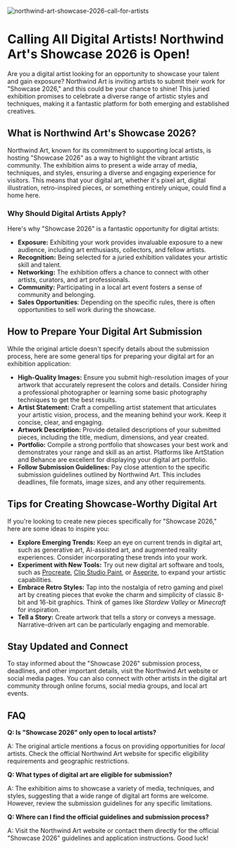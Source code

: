 ![northwind-art-showcase-2026-call-for-artists](https://images.pexels.com/photos/18491185/pexels-photo-18491185.jpeg?auto=compress&cs=tinysrgb&fit=crop&h=627&w=1200)

# Calling All Digital Artists! Northwind Art's Showcase 2026 is Open!

Are you a digital artist looking for an opportunity to showcase your talent and gain exposure? Northwind Art is inviting artists to submit their work for "Showcase 2026," and this could be your chance to shine! This juried exhibition promises to celebrate a diverse range of artistic styles and techniques, making it a fantastic platform for both emerging and established creatives.

## What is Northwind Art's Showcase 2026?

Northwind Art, known for its commitment to supporting local artists, is hosting "Showcase 2026" as a way to highlight the vibrant artistic community. The exhibition aims to present a wide array of media, techniques, and styles, ensuring a diverse and engaging experience for visitors. This means that your digital art, whether it's pixel art, digital illustration, retro-inspired pieces, or something entirely unique, could find a home here.

### Why Should Digital Artists Apply?

Here's why "Showcase 2026" is a fantastic opportunity for digital artists:

*   **Exposure:** Exhibiting your work provides invaluable exposure to a new audience, including art enthusiasts, collectors, and fellow artists.
*   **Recognition:** Being selected for a juried exhibition validates your artistic skill and talent.
*   **Networking:** The exhibition offers a chance to connect with other artists, curators, and art professionals.
*   **Community:** Participating in a local art event fosters a sense of community and belonging.
*   **Sales Opportunities**: Depending on the specific rules, there is often opportunities to sell work during the showcase.

## How to Prepare Your Digital Art Submission

While the original article doesn't specify details about the submission process, here are some general tips for preparing your digital art for an exhibition application:

*   **High-Quality Images:** Ensure you submit high-resolution images of your artwork that accurately represent the colors and details. Consider hiring a professional photographer or learning some basic photography techniques to get the best results.
*   **Artist Statement:** Craft a compelling artist statement that articulates your artistic vision, process, and the meaning behind your work. Keep it concise, clear, and engaging.
*   **Artwork Description:** Provide detailed descriptions of your submitted pieces, including the title, medium, dimensions, and year created.
*   **Portfolio:** Compile a strong portfolio that showcases your best work and demonstrates your range and skill as an artist. Platforms like ArtStation and Behance are excellent for displaying your digital art portfolio.
*   **Follow Submission Guidelines:** Pay close attention to the specific submission guidelines outlined by Northwind Art. This includes deadlines, file formats, image sizes, and any other requirements.

## Tips for Creating Showcase-Worthy Digital Art

If you're looking to create new pieces specifically for "Showcase 2026," here are some ideas to inspire you:

*   **Explore Emerging Trends:** Keep an eye on current trends in digital art, such as generative art, AI-assisted art, and augmented reality experiences. Consider incorporating these trends into your work.
*   **Experiment with New Tools:** Try out new digital art software and tools, such as [Procreate](https://procreate.com/), [Clip Studio Paint](https://www.clipstudio.net/en/), or [Aseprite](https://www.aseprite.org/), to expand your artistic capabilities.
*   **Embrace Retro Styles:** Tap into the nostalgia of retro gaming and pixel art by creating pieces that evoke the charm and simplicity of classic 8-bit and 16-bit graphics. Think of games like *Stardew Valley* or *Minecraft* for inspiration.
*   **Tell a Story:** Create artwork that tells a story or conveys a message. Narrative-driven art can be particularly engaging and memorable.

## Stay Updated and Connect

To stay informed about the "Showcase 2026" submission process, deadlines, and other important details, visit the Northwind Art website or social media pages. You can also connect with other artists in the digital art community through online forums, social media groups, and local art events.

## FAQ

**Q: Is "Showcase 2026" only open to local artists?**

A: The original article mentions a focus on providing opportunities for *local* artists. Check the official Northwind Art website for specific eligibility requirements and geographic restrictions.

**Q: What types of digital art are eligible for submission?**

A: The exhibition aims to showcase a variety of media, techniques, and styles, suggesting that a wide range of digital art forms are welcome. However, review the submission guidelines for any specific limitations.

**Q: Where can I find the official guidelines and submission process?**

A: Visit the Northwind Art website or contact them directly for the official "Showcase 2026" guidelines and application instructions. Good luck!
